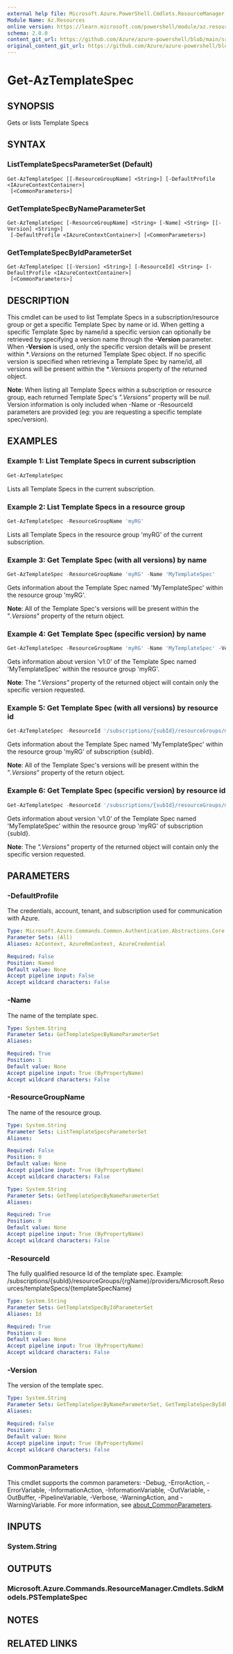 ```yaml
---
external help file: Microsoft.Azure.PowerShell.Cmdlets.ResourceManager.dll-Help.xml
Module Name: Az.Resources
online version: https://learn.microsoft.com/powershell/module/az.resources/get-aztemplatespec
schema: 2.0.0
content_git_url: https://github.com/Azure/azure-powershell/blob/main/src/Resources/Resources/help/Get-AzTemplateSpec.md
original_content_git_url: https://github.com/Azure/azure-powershell/blob/main/src/Resources/Resources/help/Get-AzTemplateSpec.md
---
```


# Get-AzTemplateSpec

## SYNOPSIS
Gets or lists Template Specs

## SYNTAX

### ListTemplateSpecsParameterSet (Default)
```
Get-AzTemplateSpec [[-ResourceGroupName] <String>] [-DefaultProfile <IAzureContextContainer>]
 [<CommonParameters>]
```

### GetTemplateSpecByNameParameterSet
```
Get-AzTemplateSpec [-ResourceGroupName] <String> [-Name] <String> [[-Version] <String>]
 [-DefaultProfile <IAzureContextContainer>] [<CommonParameters>]
```

### GetTemplateSpecByIdParameterSet
```
Get-AzTemplateSpec [[-Version] <String>] [-ResourceId] <String> [-DefaultProfile <IAzureContextContainer>]
 [<CommonParameters>]
```

## DESCRIPTION
This cmdlet can be used to list Template Specs in a subscription/resource group or get a specific Template Spec
by name or id. When getting a specific Template Spec by name/id a specific version can optionally be retrieved
by specifying a version name through the **-Version** parameter. When **-Version** is used, only the specific version
details will be present within **.Versions* on the returned Template Spec object. If no specific version
is specified when retrieving a Template Spec by name/id, all versions will be present within the  **.Versions*
property of the returned object.

**Note**: When listing all Template Specs within a subscription or resource group, each returned Template Spec's
 *".Versions"* property will be *null*. Version information is only included when -Name or -ResourceId parameters
are provided (eg: you are requesting a specific template spec/version).

## EXAMPLES

### Example 1: List Template Specs in current subscription
```powershell
Get-AzTemplateSpec
```

Lists all Template Specs in the current subscription.

### Example 2: List Template Specs in a resource group
```powershell
Get-AzTemplateSpec -ResourceGroupName 'myRG'
```

Lists all Template Specs in the resource group 'myRG' of the current subscription.

### Example 3: Get Template Spec (with all versions) by name
```powershell
Get-AzTemplateSpec -ResourceGroupName 'myRG' -Name 'MyTemplateSpec'
```

Gets information about the Template Spec named 'MyTemplateSpec' within the resource group 'myRG'.

**Note**: All of the Template Spec's versions will be present within the "*.Versions*" property
of the return object.

### Example 4: Get Template Spec (specific version) by name
```powershell
Get-AzTemplateSpec -ResourceGroupName 'myRG' -Name 'MyTemplateSpec' -Version 'v1.0'
```

Gets information about version 'v1.0' of the Template Spec named 'MyTemplateSpec' within the resource group 'myRG'.

**Note**: The *".Versions"* property of the returned object will contain only the specific version requested.

### Example 5: Get Template Spec (with all versions) by resource id
```powershell
Get-AzTemplateSpec -ResourceId '/subscriptions/{subId}/resourceGroups/myRG/providers/Microsoft.Resources/templateSpecs/MyTemplateSpec'
```

Gets information about the Template Spec named 'MyTemplateSpec' within the resource group 'myRG' of subscription \{subId\}.

**Note**: All of the Template Spec's versions will be present within the "*.Versions*" property
of the return object.

### Example 6: Get Template Spec (specific version) by resource id
```powershell
Get-AzTemplateSpec -ResourceId '/subscriptions/{subId}/resourceGroups/myRG/providers/Microsoft.Resources/templateSpecs/MyTemplateSpec' -Version 'v1.0'
```

Gets information about version 'v1.0' of the Template Spec named 'MyTemplateSpec' within the resource group 'myRG' of subscription \{subId\}.

**Note**: The *".Versions"* property of the returned object will contain only the specific version requested.

## PARAMETERS

### -DefaultProfile
The credentials, account, tenant, and subscription used for communication with Azure.

```yaml
Type: Microsoft.Azure.Commands.Common.Authentication.Abstractions.Core.IAzureContextContainer
Parameter Sets: (All)
Aliases: AzContext, AzureRmContext, AzureCredential

Required: False
Position: Named
Default value: None
Accept pipeline input: False
Accept wildcard characters: False
```

### -Name
The name of the template spec.

```yaml
Type: System.String
Parameter Sets: GetTemplateSpecByNameParameterSet
Aliases:

Required: True
Position: 1
Default value: None
Accept pipeline input: True (ByPropertyName)
Accept wildcard characters: False
```

### -ResourceGroupName
The name of the resource group.

```yaml
Type: System.String
Parameter Sets: ListTemplateSpecsParameterSet
Aliases:

Required: False
Position: 0
Default value: None
Accept pipeline input: True (ByPropertyName)
Accept wildcard characters: False
```

```yaml
Type: System.String
Parameter Sets: GetTemplateSpecByNameParameterSet
Aliases:

Required: True
Position: 0
Default value: None
Accept pipeline input: True (ByPropertyName)
Accept wildcard characters: False
```

### -ResourceId
The fully qualified resource Id of the template spec.
Example: /subscriptions/{subId}/resourceGroups/{rgName}/providers/Microsoft.Resources/templateSpecs/{templateSpecName}

```yaml
Type: System.String
Parameter Sets: GetTemplateSpecByIdParameterSet
Aliases: Id

Required: True
Position: 0
Default value: None
Accept pipeline input: True (ByPropertyName)
Accept wildcard characters: False
```

### -Version
The version of the template spec.

```yaml
Type: System.String
Parameter Sets: GetTemplateSpecByNameParameterSet, GetTemplateSpecByIdParameterSet
Aliases:

Required: False
Position: 2
Default value: None
Accept pipeline input: True (ByPropertyName)
Accept wildcard characters: False
```

### CommonParameters
This cmdlet supports the common parameters: -Debug, -ErrorAction, -ErrorVariable, -InformationAction, -InformationVariable, -OutVariable, -OutBuffer, -PipelineVariable, -Verbose, -WarningAction, and -WarningVariable. For more information, see [about_CommonParameters](http://go.microsoft.com/fwlink/?LinkID=113216).

## INPUTS

### System.String

## OUTPUTS

### Microsoft.Azure.Commands.ResourceManager.Cmdlets.SdkModels.PSTemplateSpec

## NOTES

## RELATED LINKS
